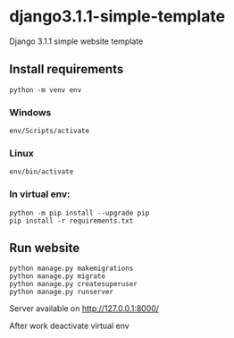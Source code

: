 # django3.1.1-simple-template
Django 3.1.1 simple website template

## Install requirements
```
python -m venv env
```
### Windows
```
env/Scripts/activate
```
### Linux
```
env/bin/activate
```
### In virtual env:
```
python -m pip install --upgrade pip
pip install -r requirements.txt
```

## Run website
```
python manage.py makemigrations
python manage.py migrate
python manage.py createsuperuser
python manage.py runserver
```

Server available on http://127.0.0.1:8000/

After work deactivate virtual env
